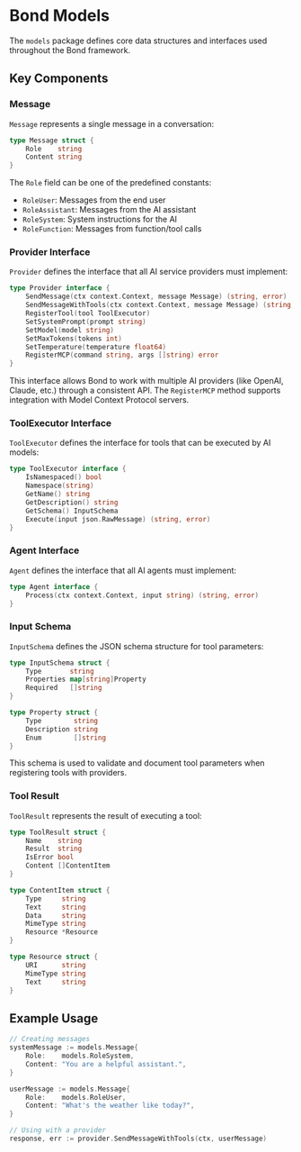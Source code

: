 # Bond Models

The `models` package defines core data structures and interfaces used throughout the Bond framework.

## Key Components

### Message

`Message` represents a single message in a conversation:

```go
type Message struct {
	Role    string
	Content string
}
```

The `Role` field can be one of the predefined constants:
- `RoleUser`: Messages from the end user
- `RoleAssistant`: Messages from the AI assistant
- `RoleSystem`: System instructions for the AI
- `RoleFunction`: Messages from function/tool calls

### Provider Interface

`Provider` defines the interface that all AI service providers must implement:

```go
type Provider interface {
	SendMessage(ctx context.Context, message Message) (string, error)
	SendMessageWithTools(ctx context.Context, message Message) (string, error)
	RegisterTool(tool ToolExecutor)
	SetSystemPrompt(prompt string)
	SetModel(model string)
	SetMaxTokens(tokens int)
	SetTemperature(temperature float64)
	RegisterMCP(command string, args []string) error
}
```

This interface allows Bond to work with multiple AI providers (like OpenAI, Claude, etc.) through a consistent API. The `RegisterMCP` method supports integration with Model Context Protocol servers.

### ToolExecutor Interface

`ToolExecutor` defines the interface for tools that can be executed by AI models:

```go
type ToolExecutor interface {
	IsNamespaced() bool
	Namespace(string)
	GetName() string
	GetDescription() string
	GetSchema() InputSchema
	Execute(input json.RawMessage) (string, error)
}
```

### Agent Interface

`Agent` defines the interface that all AI agents must implement:

```go
type Agent interface {
	Process(ctx context.Context, input string) (string, error)
}
```

### Input Schema

`InputSchema` defines the JSON schema structure for tool parameters:

```go
type InputSchema struct {
	Type       string
	Properties map[string]Property
	Required   []string
}

type Property struct {
	Type        string
	Description string
	Enum        []string
}
```

This schema is used to validate and document tool parameters when registering tools with providers.

### Tool Result

`ToolResult` represents the result of executing a tool:

```go
type ToolResult struct {
	Name    string
	Result  string
	IsError bool
	Content []ContentItem
}

type ContentItem struct {
	Type     string
	Text     string
	Data     string
	MimeType string
	Resource *Resource
}

type Resource struct {
	URI      string
	MimeType string
	Text     string
}
```

## Example Usage

```go
// Creating messages
systemMessage := models.Message{
    Role:    models.RoleSystem,
    Content: "You are a helpful assistant.",
}

userMessage := models.Message{
    Role:    models.RoleUser,
    Content: "What's the weather like today?",
}

// Using with a provider
response, err := provider.SendMessageWithTools(ctx, userMessage)
```